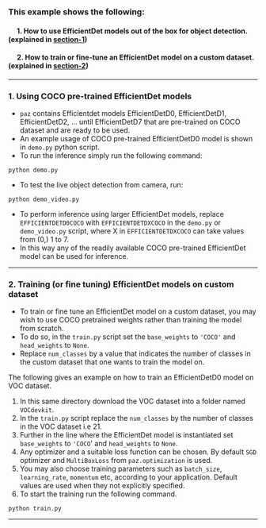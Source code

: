 ### This example shows the following:
#### &emsp;  1. How to use EfficientDet models out of the box for object detection. (explained in [section-1](#1-using-coco-pre-trained-efficientdet-models))
#### &emsp;  2. How to train or fine-tune an EfficientDet model on a custom dataset. (explained in [section-2](#2-training-or-fine-tuning-efficientdet-models-on-custom-dataset))
---

### 1. Using COCO pre-trained EfficientDet models
* `paz` contains Efficientdet models EfficientDetD0, EfficientDetD1, EfficientDetD2, ... until EfficientDetD7 that are pre-trained on COCO dataset and are ready to be used.
* An example usage of COCO pre-trained EfficientDetD0 model is shown in `demo.py` python script.
* To run the inference simply run the following command:
```
python demo.py
```
* To test the live object detection from camera, run:
```
python demo_video.py
```

* To perform inference using larger EfficientDet models, replace `EFFICIENTDETD0COCO` with `EFFICIENTDETDXCOCO` in the `demo.py` or `demo_video.py` script, where X in `EFFICIENTDETDXCOCO` can take values from (0,) 1 to 7.
* In this way any of the readily available COCO pre-trained EfficientDet model can be used for inference.

---

### 2. Training (or fine tuning) EfficientDet models on custom dataset
* To train or fine tune an EfficientDet model on a custom dataset, you may wish to use COCO pretrained weights rather than training the model from scratch.
* To do so, in the `train.py` script set the `base_weights` to `'COCO'` and `head_weights` to `None`.
* Replace `num_classes` by a value that indicates the number of classes in the custom dataset that one wants to train the model on.

The following gives an example on how to train an EfficientDetD0 model on VOC dataset.
1. In this same directory download the VOC dataset into a folder named `VOCdevkit`.
2. In the `train.py` script replace the `num_classes` by the number of classes in the VOC dataset i.e 21.
3. Further in the line where the EfficientDet model is instantiated set `base_weights` to `'COCO`' and `head_weights` to `None`.
4. Any optimizer and a suitable loss function can be chosen. By default `SGD` optimizer and `MultiBoxLoss` from `paz.optimization` is used.
5. You may also choose training parameters such as `batch_size`, `learning_rate`, `momentum` etc, according to your application. Default values are used when they not explicitly specified.
6. To start the training run the following command.
```
python train.py
```
---
